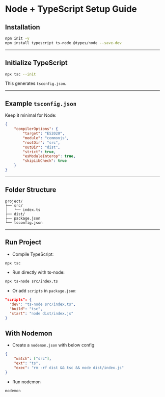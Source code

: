 # Node + TypeScript Setup Guide

## Installation

```bash
npm init -y
npm install typescript ts-node @types/node --save-dev
```

---

## Initialize TypeScript

```bash
npx tsc --init
```

This generates `tsconfig.json`.

---

## Example `tsconfig.json`

Keep it minimal for Node:

```json
{
    "compilerOptions": {
        "target": "ES2020",
        "module": "commonjs",
        "rootDir": "src",
        "outDir": "dist",
        "strict": true,
        "esModuleInterop": true,
        "skipLibCheck": true
    }
}
```

---

## Folder Structure

```
project/
├── src/
│   └── index.ts
├── dist/
├── package.json
└── tsconfig.json
```

---

## Run Project

-   Compile TypeScript:

```bash
npx tsc
```

-   Run directly with ts-node:

```bash
npx ts-node src/index.ts
```

-   Or add `scripts` in `package.json`:

```json
"scripts": {
  "dev": "ts-node src/index.ts",
  "build": "tsc",
  "start": "node dist/index.js"
}
```

## With Nodemon

-   Create a `nodemon.json` with below config

```json
{
    "watch": ["src"],
    "ext": "ts",
    "exec": "rm -rf dist && tsc && node dist/index.js"
}
```

-   Run nodemon

```bash
nodemon
```
